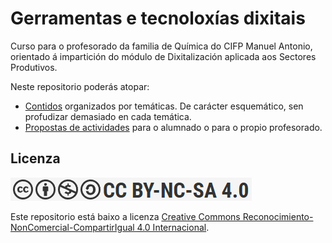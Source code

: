 # Gerramentas e tecnoloxías dixitais

Curso para o profesorado da familia de Química do CIFP Manuel Antonio, orientado á impartición do módulo de Dixitalización aplicada aos Sectores Produtivos.

Neste repositorio poderás atopar:

- [Contidos](./contidos/) organizados por temáticas. De carácter esquemático, sen profudizar demasiado en cada temática.
- [Propostas de actividades](./actividades/) para o alumnado o para o propio profesorado.

## Licenza

![cc_by_nc_sa](imagenes/cc_by_nc_sa.png)

Este repositorio está baixo a licenza [Creative Commons Reconocimiento-NonComercial-CompartirIgual 4.0 Internacional](https://creativecommons.org/licenses/by-nc-sa/4.0/deed.gl).